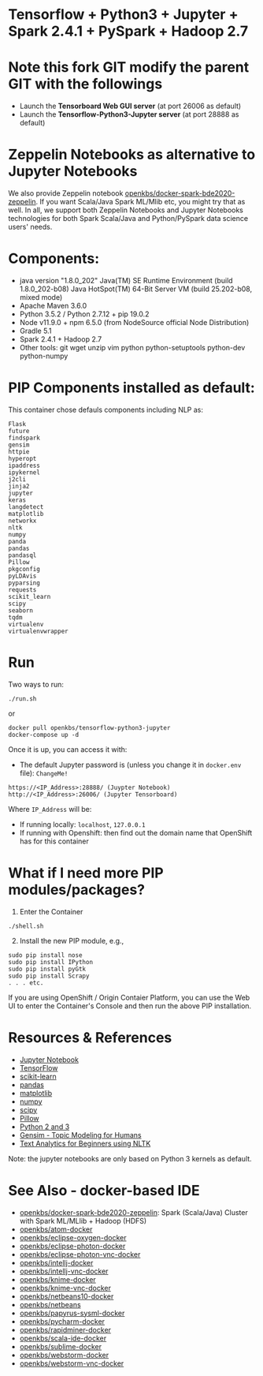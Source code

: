 # Tensorflow + Python3 + Jupyter + Spark 2.4.1 + PySpark + Hadoop 2.7

# Note this fork GIT modify the parent GIT with the followings
* Launch the **Tensorboard Web GUI server** (at port 26006 as default)
* Launch the **Tensorflow-Python3-Jupyter server** (at port 28888 as default)

# Zeppelin Notebooks as alternative to Jupyter Notebooks
We also provide Zeppelin notebook [openkbs/docker-spark-bde2020-zeppelin](https://cloud.docker.com/u/openkbs/repository/docker/openkbs/docker-spark-bde2020-zeppelin). If you want Scala/Java Spark ML/Mlib etc, you might try that as well. In all, we support both Zeppelin Notebooks and Jupyter Notebooks technologies for both Spark Scala/Java and Python/PySpark data science users' needs.

# Components:
* java version "1.8.0_202"
  Java(TM) SE Runtime Environment (build 1.8.0_202-b08)
  Java HotSpot(TM) 64-Bit Server VM (build 25.202-b08, mixed mode)
* Apache Maven 3.6.0
* Python 3.5.2 / Python 2.7.12 + pip 19.0.2
* Node v11.9.0 + npm 6.5.0 (from NodeSource official Node Distribution)
* Gradle 5.1
* Spark 2.4.1 + Hadoop 2.7
* Other tools: git wget unzip vim python python-setuptools python-dev python-numpy 

# PIP Components installed as default:
This container chose defauls components including NLP as:
```
Flask
future
findspark
gensim
httpie
hyperopt
ipaddress
ipykernel
j2cli
jinja2
jupyter
keras
langdetect
matplotlib
networkx
nltk
numpy
panda
pandas
pandasql
Pillow
pkgconfig
pyLDAvis
pyparsing
requests
scikit_learn
scipy
seaborn
tqdm
virtualenv
virtualenvwrapper
```
# Run
Two ways to run:
```
./run.sh
```
or
```
docker pull openkbs/tensorflow-python3-jupyter
docker-compose up -d
```
Once it is up, you can access it with:
* The default Jupyter password is (unless you change it in `docker.env` file): `ChangeMe!`
```
https://<IP_Address>:28888/ (Juypter Notebook)
http://<IP_Address>:26006/ (Jupyter Tensorboard)
```
Where `IP_Address` will be:
- If running locally: `localhost`, `127.0.0.1`
- If running with Openshift: then find out the domain name that OpenShift has for this container


# What if I need more PIP modules/packages?
1. Enter the Container
```
./shell.sh
```
2. Install the new PIP module, e.g.,
```
sudo pip install nose
sudo pip install IPython
sudo pip install pyGtk
sudo pip install Scrapy
. . . etc.
```
If you are using OpenShift / Origin Contaier Platform, you can use the Web UI to enter the Container's Console and then run the above PIP installation.

# Resources & References
* [Jupyter Notebook](https://jupyter.org/)
* [TensorFlow](https://www.tensorflow.org/)
* [scikit-learn](http://scikit-learn.org/stable/)
* [pandas](http://pandas.pydata.org/)
* [matplotlib](https://matplotlib.org/)
* [numpy](http://www.numpy.org/)
* [scipy](https://www.scipy.org/)
* [Pillow](https://pillow.readthedocs.io/en/4.1.x/)
* [Python 2 and 3](https://www.python.org/)
* [Gensim - Topic Modeling for Humans](https://radimrehurek.com/gensim/)
* [Text Analytics for Beginners using NLTK](https://www.datacamp.com/community/tutorials/text-analytics-beginners-nltk)

Note: the jupyter notebooks are only based on Python 3 kernels as default.

# See Also - docker-based IDE
* [openkbs/docker-spark-bde2020-zeppelin](https://cloud.docker.com/u/openkbs/repository/docker/openkbs/docker-spark-bde2020-zeppelin): Spark (Scala/Java) Cluster with Spark ML/MLlib + Hadoop (HDFS)
* [openkbs/atom-docker](https://hub.docker.com/r/openkbs/atom-docker/)
* [openkbs/eclipse-oxygen-docker](https://hub.docker.com/r/openkbs/eclipse-oxygen-docker/)
* [openkbs/eclipse-photon-docker](https://hub.docker.com/r/openkbs/eclipse-photon-docker/)
* [openkbs/eclipse-photon-vnc-docker](https://hub.docker.com/r/openkbs/eclipse-photon-vnc-docker/)
* [openkbs/intellj-docker](https://hub.docker.com/r/openkbs/intellij-docker/)
* [openkbs/intellj-vnc-docker](https://hub.docker.com/r/openkbs/intellij-vnc-docker/)
* [openkbs/knime-docker](https://hub.docker.com/r/openkbs/knime-docker/)
* [openkbs/knime-vnc-docker](https://hub.docker.com/r/openkbs/knime-vnc-docker/)
* [openkbs/netbeans10-docker](https://hub.docker.com/r/openkbs/netbeans10-docker/)
* [openkbs/netbeans](https://hub.docker.com/r/openkbs/netbeans/)
* [openkbs/papyrus-sysml-docker](https://hub.docker.com/r/openkbs/papyrus-sysml-docker/)
* [openkbs/pycharm-docker](https://hub.docker.com/r/openkbs/pycharm-docker/)
* [openkbs/rapidminer-docker](https://cloud.docker.com/u/openkbs/repository/docker/openkbs/rapidminer-docker)
* [openkbs/scala-ide-docker](https://hub.docker.com/r/openkbs/scala-ide-docker/)
* [openkbs/sublime-docker](https://hub.docker.com/r/openkbs/sublime-docker/)
* [openkbs/webstorm-docker](https://hub.docker.com/r/openkbs/webstorm-docker/)
* [openkbs/webstorm-vnc-docker](https://hub.docker.com/r/openkbs/webstorm-vnc-docker/)

